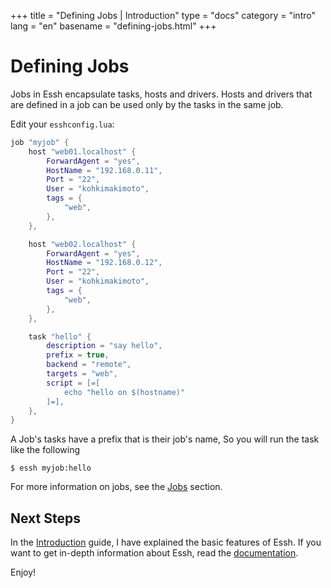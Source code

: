 +++
title = "Defining Jobs | Introduction"
type = "docs"
category = "intro"
lang = "en"
basename = "defining-jobs.html"
+++

# Defining Jobs

Jobs in Essh encapsulate tasks, hosts and drivers. Hosts and drivers that are defined in a job can be used only by the tasks in the same job. 

Edit your `esshconfig.lua`:

~~~lua
job "myjob" {
    host "web01.localhost" {
        ForwardAgent = "yes",
        HostName = "192.168.0.11",
        Port = "22",
        User = "kohkimakimoto",
        tags = {
            "web",
        },
    },

    host "web02.localhost" {
        ForwardAgent = "yes",
        HostName = "192.168.0.12",
        Port = "22",
        User = "kohkimakimoto",
        tags = {
            "web",
        },
    },

    task "hello" {
        description = "say hello",
        prefix = true,
        backend = "remote",
        targets = "web",
        script = [=[
            echo "hello on $(hostname)"
        ]=],
    },
}
~~~

A Job's tasks have a prefix that is their job's name, So you will run the task like the following

~~~
$ essh myjob:hello
~~~

For more information on jobs, see the [Jobs](/docs/en/jobs.html) section.


## Next Steps

In the [Introduction](/intro/en/index.html) guide, I have explained the basic features of Essh. If you want to get in-depth information about Essh, read the [documentation](/docs/en/index.html).

Enjoy!
